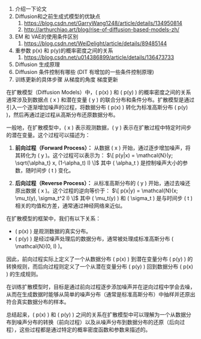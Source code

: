 1. 介绍一下论文
3. Diffusion和之前生成式模型的优缺点  
   1. https://blog.csdn.net/GarryWang1248/article/details/134950814
   2. http://arthurchiao.art/blog/rise-of-diffusion-based-models-zh/
4. EM 和 VAE的使用条件区别
   1. https://blog.csdn.net/WeiDelight/article/details/89485144
6. 重参数  p(x) 和 p(y)的概率密度之间的关系
   1. https://blog.csdn.net/u014386899/article/details/136473733
8. Diffusion 生成原理
9. Diffusion 条件控制有哪些 (DIT 有增加的一些条件控制原理)
10. 训练更新的具体步骤 从梯度的角度 梯度更新


在扩散模型（Diffusion Models）中，\( p(x) \) 和 \( p(y) \) 的概率密度之间的关系通常涉及到数据点 \( x \) 和潜在变量 \( y \) 的联合分布和条件分布。扩散模型是通过引入一个逐渐增加噪声的过程，将数据分布 \( p(x) \) 转化为标准高斯分布 \( p(y) \)，然后再通过逆过程从高斯分布还原数据分布。

一般地，在扩散模型中，\( x \) 表示观测数据，\( y \) 表示在扩散过程中特定时间步的潜在变量。这个过程可以描述为：

1. **前向过程（Forward Process）：** 从数据 \( x \) 开始，通过逐步增加噪声，将其转化为 \( y \)。这个过程可以表示为：
   $\[
   p(y|x) = \mathcal{N}(y; \sqrt{\alpha_t} x, (1-\alpha_t) I)
   \]$
   其中 \( \alpha_t \) 是控制噪声大小的参数，随时间步 \( t \) 变化。

2. **后向过程（Reverse Process）：** 从标准高斯分布的 \( y \) 开始，通过去噪还原出数据 \( x \)。这个过程的逆向等价于：
   $\[
   p(x|y) = \mathcal{N}(x; \mu_t(y), \sigma_t^2 I)
   \]$
   其中 \( \mu_t(y) \) 和 \( \sigma_t \) 是与时间步 \( t \) 相关的均值和方差，通常通过神经网络来近似。

在扩散模型的框架中，我们有以下关系：

- \( p(x) \) 是观测数据的真实分布。
- \( p(y) \) 是经过噪声处理后的数据分布，通常被处理成标准高斯分布 \( \mathcal{N}(0, I) \)。

因此，前向过程实际上定义了一个从数据分布 \( p(x) \) 到潜在变量分布 \( p(y) \) 的转换规则，而后向过程则定义了一个从潜在变量分布 \( p(y) \) 回到数据分布 \( p(x) \) 的生成规则。

在训练扩散模型时，目标是通过前向过程逐步添加噪声并在逆向过程中学会去噪，从而在生成数据时能够从简单的噪声分布（通常是标准高斯分布）中抽样并还原出符合真实数据分布的样本。

总结起来，\( p(x) \) 和 \( p(y) \) 之间的关系在扩散模型中可以理解为一个从数据分布到噪声分布的转换（前向过程）以及从噪声分布到数据分布的还原（后向过程），这些过程都是通过特定的概率密度函数和参数来描述的。
